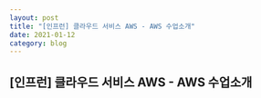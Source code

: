 ```yaml
---
layout: post
title: "[인프런] 클라우드 서비스 AWS - AWS 수업소개"
date: 2021-01-12
category: blog
---
```


## [인프런] 클라우드 서비스 AWS - AWS 수업소개
